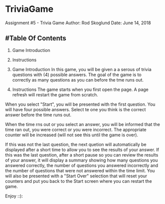 # TriviaGame
Assignment #5 - Trivia Game
Author: Rod Skoglund
Date: June 14, 2018

#Table Of Contents
----------------
1. Game Introduction
2. Instructions

1. Game Introduction
In this game, you will be given a a serous of trivia questions with (4) possible answers. The goal of the game is to correctly as many questions as you can before the tme runs out.

2. Instructions
The game starts when you first open the page. A page refresh will restart the game from scratch. 

When you select "Start", you will be presented with the first question. You will have four possible answers. Select te one you think is the correct answer before the time runs out. 

When the time rns out or you select an answer, you will be informed that the time ran out, you were correct or you were incorrect. The appropriate counter will be increased (will not see this until the game is over). 

If this was not the last question, the next quetion will automatically be displayed after a short time to allow you to see the results of your answer. If this was the last question, after a short pause so you can review the results of your answer, it will display a summary showing how many questions you answered correctly, the number of questions you answered incorrectly and the number of questions that were not answered within the time limit.  You will also be presented with a "Start Over" selection that will reset your counters and put you back to the Start screen where you can restart the game.

Enjoy ::):